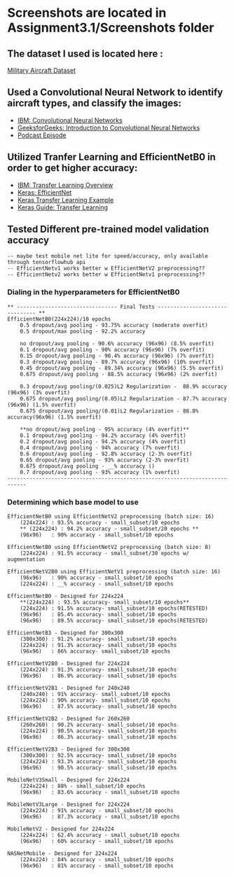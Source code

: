 # Screenshots are located in Assignment3.1/Screenshots folder

## **The dataset I used is located here :**
 [Military Aircraft Dataset](https://www.kaggle.com/datasets/nathanvititoe/military-aircraft-datasetsubset/data)

## **Used a Convolutional Neural Network to identify aircraft types, and classify the images:** 
- [IBM: Convolutional Neural Networks](https://www.ibm.com/think/topics/convolutional-neural-networks)
- [GeeksforGeeks: Introduction to Convolutional Neural Networks](https://www.geeksforgeeks.org/introduction-convolution-neural-network/)
- [Podcast Episode](https://open.spotify.com/episode/3WloHMXls2B7urlrcL6cCH?si=PmHsO3ThQi2QbKbqWAYG6g)


## **Utilized Tranfer Learning and EfficientNetB0 in order to get higher accuracy:**
- [IBM: Transfer Learning Overview](https://www.ibm.com/think/topics/transfer-learning#:~:text=Transfer%20learning%20is%20a%20machine,2)
- [Keras: EfficientNet](https://keras.io/api/applications/)
- [Keras Transfer Learning Example](https://keras.io/examples/vision/image_classification_efficientnet_fine_tuning/)
- [Keras Guide: Transfer Learning](https://keras.io/guides/transfer_learning/)


 ## **Tested Different pre-trained model validation accuracy**
    -- maybe test mobile net lite for speed/accuracy, only available through tensorflowhub api
    -- EfficientNetv1 works better w EfficientNetV2 preprocessing??
    -- EfficientNetv2 works better w EfficientNetv1 preprocessing?? 

### Dialing in the hyperparameters for EfficientNetB0
    ** -------------------------------- Final Tests ------------------------------- **
    EfficientNetB0(224x224)/10 epochs
        0.5 dropout/avg pooling - 93.75% accuracy (moderate overfit)
        0.5 dropout/max pooling - 92.2% accuracy

        no dropout/avg pooling - 90.6% accuracy (96x96) (8.5% overfit)
        0.1 dropout/avg pooling - 90% accuracy (96x96) (7% overfit)
        0.15 dropout/avg pooling - 90.4% accuracy (96x96) (7% overfit)
        0.3 dropout/avg pooling - 89.7% accuracy (96x96) (10% overfit)
        0.45 dropout/avg pooling - 89.34% accuracy (96x96) (5.5% overfit)
        0.675 dropout/avg pooling - 88.5% accuracy (96x96) (2% overfit)
        
        0.3 dropout/avg pooling/(0.025)L2 Regularization -  88.9% accuracy (96x96) (3% overfit)
        0.675 dropout/avg pooling/(0.05)L2 Regularization - 87.7% accuracy (96x96) (1.5% overfit)
        0.675 dropout/avg pooling/(0.01)L2 Regularization - 88.8% accuracy(96x96) (1.5% overfit) 

        **no dropout/avg pooling - 95% accuracy (4% overfit)**
        0.1 dropout/avg pooling - 94.2% accuracy (4% overfit)
        0.2 dropout/avg pooling - 94.2% accuracy (4% overfit)
        0.4 dropout/avg pooling - 94% accuracy (7% overfit)
        0.6 dropout/avg pooling - 92.8% accuracy (2-3% overfit)
        0.65 dropout/avg pooling - 93% accuracy (2-3% overfit)
        0.675 dropout/avg pooling - __% accuracy ()
        0.7 dropout/avg pooling - 93% accuracy (1% overfit)
    ----------------------------------------------------------------------------
    
### Determining which base model to use
    
    EfficientNetB0 using EfficientNetV2 preprocessing (batch size: 16)
        (224x224) : 93.5% accuracy - small_subset/10 epochs
        ** (224x224) : 94.2% accuracy - small_subset/20 epochs **
        (96x96)   : 90% accuracy - small_subset/10 epochs

    EfficientNetB0 using EfficientNetV2 preprocessing (batch size: 8)
        (224x224) : 91.5% accuracy - small_subset/30 epochs w/ augmentation

    EfficientNetV2B0 using EfficientNetV1 preprocessing (batch size: 16)
        (96x96)   : 90% accuracy - small_subset/10 epochs
        (224x224) : __% accuracy - small_subset/10 epochs

    EfficientNetB0 - Designed for 224x224
        **(224x224) : 93.5% accuracy- small_subset/10 epochs** 
        (224x224) : 91.5% accuracy- small_subset/10 epochs(RETESTED)
        (96x96)   : 85.4% accuracy- small_subset/10 epochs
        (96x96)   : 89.5% accuracy- small_subset/10 epochs(RETESTED)

    EfficientNetB3 - Designed for 300x300
        (300x300) : 91.2% accuracy- small_subset/10 epochs
        (224x224) : 91.3% accuracy- small_subset/10 epochs
        (96x96)   : 86% accuracy- small_subset/10 epochs   
    
    EfficientNetV2B0 - Designed for 224x224
        (224x224) : 91.3% accuracy- small_subset/10 epochs
        (96x96)   : 86.9% accuracy- small_subset/10 epochs

    EfficientNetV2B1 - Designed for 240x240
        (240x240) : 91% accuracy- small_subset/10 epochs 
        (224x224) : 90% accuracy- small_subset/10 epochs
        (96x96)   : 87.5% accuracy- small_subset/10 epochs  
 
    EfficientNetV2B2 - Designed for 260x260
        (260x260) : 90.2% accuracy- small_subset/10 epochs 
        (224x224) : 90.5% accuracy- small_subset/10 epochs 
        (96x96)   : 86.3% accuracy- small_subset/10 epochs 

    EfficientNetV2B3 - Designed for 300x300
        (300x300) : 92.5% accuracy- small_subset/10 epochs 
        (224x224) : 93.3% accuracy- small_subset/10 epochs 
        (96x96)   : 90.5% accuracy- small_subset/10 epochs 

    MobileNetV3Small - Designed for 224x224
        (224x224) : 88% - small_subset/10 epochs
        (96x96)   : 83.6% accuracy - small_subset/10 epochs

    MobileNetV3Large - Designed for 224x224
        (224x224) : 91% accuracy - small_subset/10 epochs
        (96x96)   : 87.3% accuracy - small_subset/10 epochs
    
    MobileNetV2 - Designed for 224x224
        (224x224) : 62.4% accuracy - small_subset/10 epochs
        (96x96)   : 60% accuracy - small_subset/10 epochs

    NASNetMobile - Designed for 224x224
        (224x224) : 84% accuracy - small_subset/10 epochs
        (96x96)   : 81% accuracy - small_subset/10 epochs
